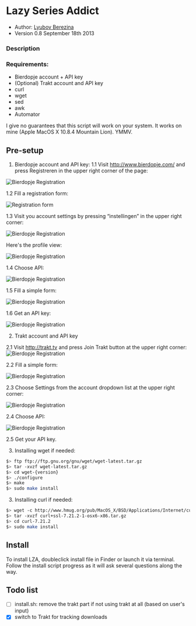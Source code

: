 Lazy Series Addict
===========

* Author: [Lyubov Berezina](http://allthatbuzz.com/)
* Version 0.8 September 18th 2013

### Description


### Requirements: 
* Bierdopje account + API key
* (Optional) Trakt account and API key
* curl
* wget
* sed
* awk
* Automator

I give no guarantees that this script will work on your system. It works on mine (Apple MacOS X 10.8.4 Mountain Lion). YMMV.


Pre-setup
-----
1. Bierdopje account and API key:
1.1 Visit http://www.bierdopje.com/ and press Registreren in the upper right corner of the page:

![Bierdopje Registration](http://farm2.static.flickr.com/1098/5128232682_efbdc4022b.jpg)

1.2 Fill a registration form:

![Registration form](http://farm2.static.flickr.com/1351/5128232638_dfa6b27a57.jpg)

1.3 Visit you account settings by pressing “instellingen” in the upper right corner:

![Bierdopje Registration](http://farm2.static.flickr.com/1115/5128232278_a48fdb26ba.jpg)

Here's the profile view:

![Bierdopje Registration](http://farm5.static.flickr.com/4052/5128232356_9a5c85256a.jpg)

1.4 Choose API:

![Bierdopje Registration](http://farm2.static.flickr.com/1106/5127627909_c39824101c_m.jpg)

1.5 Fill a simple form:

![Bierdopje Registration](http://farm5.static.flickr.com/4071/5127627951_028a039a3b.jpg)

1.6 Get an API key:

![Bierdopje Registration](http://farm2.static.flickr.com/1088/5127689407_02fcb98aca.jpg)


2. Trakt account and API key

2.1 Visit http://trakt.tv and press Join Trakt button at the upper right corner:
![Bierdopje Registration](http://farm4.staticflickr.com/3824/9797462873_1216cc782a_o.png)

2.2 Fill a simple form:

![Bierdopje Registration](http://farm4.staticflickr.com/3714/9797383005_64a379cf45_o.png)

2.3 Choose Settings from the account dropdown list at the upper right corner:

![Bierdopje Registration](http://farm6.staticflickr.com/5524/9797461973_04fa8bcedc_o.png)

2.4 Choose API:

![Bierdopje Registration](http://farm8.staticflickr.com/7430/9797396914_708aeee1b4_o.png)

2.5 Get your API key.


3. Installing wget if needed:
```bash
$> ftp ftр://ftp.gnu.org/gnu/wget/wget-latest.tar.gz 
$> tar -xvzf wget-latest.tar.gz
$> cd wget-{version}
$> ./configure
$> make
$> sudo make install
```


3. Installing curl if needed:
```bash
$> wget -с httр://www.hmug.org/pub/MacOS_X/BSD/Applications/Internet/curl/curl+ssl-7.21.2-1-osx6-x86.tar.gz
$> tar -xvzf curl+ssl-7.21.2-1-osx6-x86.tar.gz
$> cd curl-7.21.2
$> sudo make install
```


Install
-------

To install LZA, doubleclick install file in Finder or launch it via terminal. Follow the install script progress as it will ask several questions along the way.

Todo list
---
- [ ] install.sh: remove the trakt part if not using trakt at all (based on user's input)
- [x] switch to Trakt for tracking downloads
